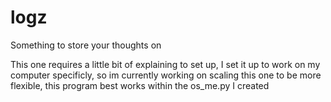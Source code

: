# logz
Something to store your thoughts on


This one requires a little bit of explaining to set up, I set it up to work on my computer specificly, so im currently working 
on scaling this one to be more flexible, this program best works within the os_me.py I created

